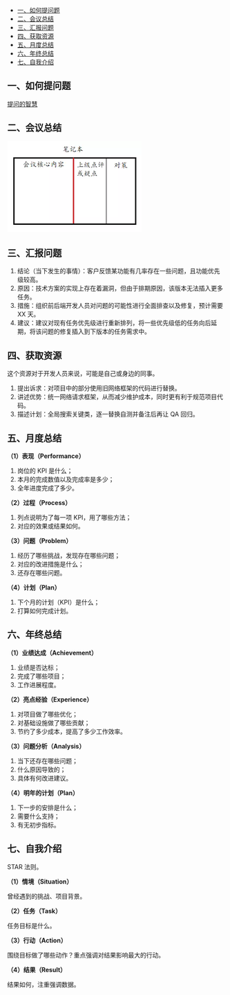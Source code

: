 <!-- TOC -->

- [一、如何提问题](#一如何提问题)
- [二、会议总结](#二会议总结)
- [三、汇报问题](#三汇报问题)
- [四、获取资源](#四获取资源)
- [五、月度总结](#五月度总结)
- [六、年终总结](#六年终总结)
- [七、自我介绍](#七自我介绍)

<!-- /TOC -->

## 一、如何提问题

[提问的智慧](https://www.jianshu.com/p/60dd8e9cd12f)

## 二、会议总结

<img src="../pictures//会议总结法.webp"/>

## 三、汇报问题

1. 结论（当下发生的事情）：客户反馈某功能有几率存在一些问题，且功能优先级较高。
2. 原因：技术方案的实现上存在着漏洞，但由于排期原因，该版本无法插入更多任务。
3. 措施：组织前后端开发人员对问题的可能性进行全面排查以及修复，预计需要 XX 天。
4. 建议：建议对现有任务优先级进行重新排列，将一些优先级低的任务向后延期，将该问题的修复插入到下版本的任务需求中。

## 四、获取资源

这个资源对于开发人员来说，可能是自己或身边的同事。

1. 提出诉求：对项目中的部分使用旧网络框架的代码进行替换。
2. 讲述优势：统一网络请求框架，从而减少维护成本，同时更有利于规范项目代码。
3. 描述计划：全局搜索关键类，逐一替换自测并备注后再让 QA 回归。

## 五、月度总结

**（1）表现（Performance）**

1. 岗位的 KPI 是什么；
2. 本月的完成数值以及完成率是多少；
3. 全年进度完成了多少。

**（2）过程（Process）**

1. 列点说明为了每一项 KPI，用了哪些方法；
2. 对应的效果或结果如何。

**（3）问题（Problem）**

1. 经历了哪些挑战，发现存在哪些问题；
2. 对应的改进措施是什么；
3. 还存在哪些问题。

**（4）计划（Plan）**

1. 下个月的计划（KPI）是什么；
2. 打算如何完成计划。

## 六、年终总结

**（1）业绩达成（Achievement）**

1. 业绩是否达标；
2. 完成了哪些项目；
3. 工作进展程度。

**（2）亮点经验（Experience）**

1. 对项目做了哪些优化；
2. 对基础设施做了哪些贡献；
3. 节约了多少成本，提高了多少工作效率。

**（3）问题分析（Analysis）**

1. 当下还存在哪些问题；
2. 什么原因导致的；
3. 具体有何改进建议。

**（4）明年的计划（Plan）**

1. 下一步的安排是什么；
2. 需要什么支持；
3. 有无初步指标。

## 七、自我介绍

STAR 法则。

**（1）情境（Situation）**

曾经遇到的挑战、项目背景。

**（2）任务（Task）**

任务目标是什么。

**（3）行动（Action）**

围绕目标做了哪些动作？重点强调对结果影响最大的行动。

**（4）结果（Result）**

结果如何，注重强调数据。

